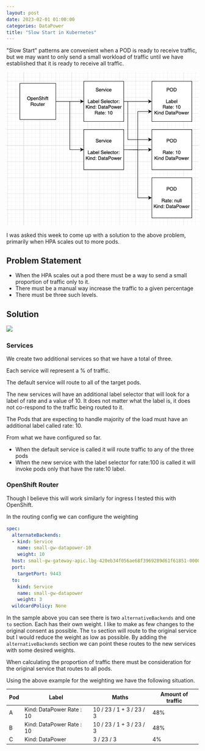 ```yaml
---
layout: post
date: 2023-02-01 01:00:00
categories: DataPower
title: "Slow Start in Kubernetes"
---
```

"Slow Start" patterns are convenient when a POD is ready to receive traffic, but we may want to only send a small workload of traffic until we have established that it is ready to receive all traffic.

![image](/images/slowstart.png)


<!--more-->
I was asked this week to come up with a solution to the above problem, primarily when HPA scales out to more pods.

## Problem Statement

- When the HPA scales out a pod there must be a way to send a small proportion of traffic only to it.
- There must be a manual way increase the traffic to a given percentage
- There must be three such levels.

## Solution

![](RackMultipart20240201-1-ouv410_html_4c2279577fa1a76c.png)

### Services

We create two additional services so that we have a total of three.

Each service will represent a % of traffic.

The default service will route to all of the target pods.

The new services will have an additional label selector that will look for a label of rate and a value of 10. It does not matter what the label is, it does not co-respond to the traffic being routed to it.

The Pods that are expecting to handle majority of the load must have an additional label called rate: 10.

From what we have configured so far.

- When the default service is called it will route traffic to any of the three pods
- When the new service with the label selector for rate:100 is called it will invoke pods only that have the rate:10 label.


### OpenShift Router

Though I believe this will work similarly for ingress I tested this with OpenShift.

In the routing config we can configure the weighting

```yaml
spec:
  alternateBackends:
  - kind: Service
    name: small-gw-datapower-10
    weight: 10
  host: small-gw-gateway-apic.lbg-420eb34f056ae68f3969289d61f61851-0000.eu-gb.containers.appdomain.cloud
  port:
    targetPort: 9443
  to:
    kind: Service
    name: small-gw-datapower
    weight: 3
  wildcardPolicy: None
```

In the sample above you can see there is two `alternativeBackends` and one `to` section. Each has their own weight. I like to make as few changes to the original consent as possible. The `to` section will route to the original service but I would reduce the weight as low as possible. By adding the `alternativeBackends` section we can point these routes to the new services with some desired weights.

When calculating the proportion of traffic there must be consideration for the original service that routes to all pods.

Using the above example for the weighting we have the following situation.

| Pod | Label | Maths | Amount of traffic |
| --- | --- | --- | --- |
| A | Kind: DataPower Rate : 10 | 10 / 23 / 1 + 3 / 23 / 3 | 48% |
| B | Kind: DataPower Rate : 10 | 10 / 23 / 1 + 3 / 23 / 3 | 48% |
| C | Kind: DataPower | 3 / 23 / 3 | 4% |
